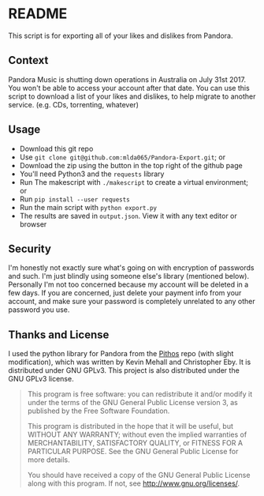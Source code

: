 # README

This script is for exporting all of your likes and dislikes from Pandora.

## Context

Pandora Music is shutting down operations in Australia on July 31st 2017.
You won't be able to access your account after that date.
You can use this script to download a list of your likes and dislikes, to help migrate to another service. (e.g. CDs, torrenting, whatever)

## Usage

* Download this git repo
 * Use `git clone git@github.com:mlda065/Pandora-Export.git`; or
 * Download the zip using the button in the top right of the github page
* You'll need Python3 and the `requests` library
 * Run The makescript with `./makescript` to create a virtual environment; or
 * Run `pip install --user requests`
* Run the main script with `python export.py`
* The results are saved in `output.json`. View it with any text editor or browser

## Security

I'm honestly not exactly sure what's going on with encryption of passwords and such. I'm just blindly using someone else's library (mentioned below). Personally I'm not too concerned because my account will be deleted in a few days. If you are concerned, just delete your payment info from your account, and make sure your password is completely unrelated to any other password you use.

## Thanks and License

I used the python library for Pandora from the [Pithos](https://github.com/pithos/pithos) repo (with slight modification), which was written by Kevin Mehall and Christopher Eby. It is distributed under GNU GPLv3. This project is also distributed under the GNU GPLv3 license.

> This program is free software: you can redistribute it and/or modify it
> under the terms of the GNU General Public License version 3, as published
> by the Free Software Foundation.
>
> This program is distributed in the hope that it will be useful, but
> WITHOUT ANY WARRANTY; without even the implied warranties of
> MERCHANTABILITY, SATISFACTORY QUALITY, or FITNESS FOR A PARTICULAR
> PURPOSE.  See the GNU General Public License for more details.
>
> You should have received a copy of the GNU General Public License along
> with this program.  If not, see <http://www.gnu.org/licenses/>.

